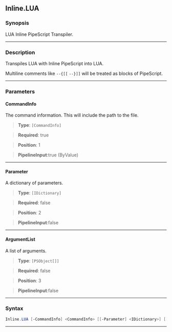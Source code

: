 
Inline.LUA
----------
### Synopsis
LUA Inline PipeScript Transpiler.

---
### Description

Transpiles LUA with Inline PipeScript into LUA.

Multiline comments like ```--{[[```  ```--}]]``` will be treated as blocks of PipeScript.

---
### Parameters
#### **CommandInfo**

The command information.  This will include the path to the file.



> **Type**: ```[CommandInfo]```

> **Required**: true

> **Position**: 1

> **PipelineInput**:true (ByValue)



---
#### **Parameter**

A dictionary of parameters.



> **Type**: ```[IDictionary]```

> **Required**: false

> **Position**: 2

> **PipelineInput**:false



---
#### **ArgumentList**

A list of arguments.



> **Type**: ```[PSObject[]]```

> **Required**: false

> **Position**: 3

> **PipelineInput**:false



---
### Syntax
```PowerShell
Inline.LUA [-CommandInfo] <CommandInfo> [[-Parameter] <IDictionary>] [[-ArgumentList] <PSObject[]>] [<CommonParameters>]
```
---




